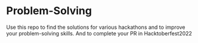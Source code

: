 # Problem-Solving
Use this repo to find the solutions for various hackathons and to improve your problem-solving skills. And to complete your PR in Hacktoberfest2022
